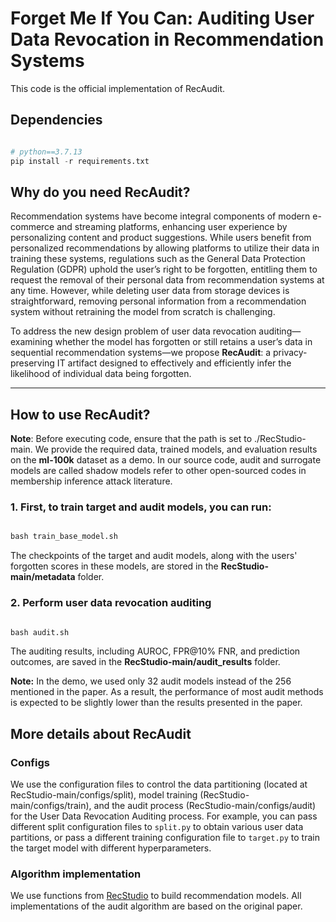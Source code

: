 # Forget Me If You Can: Auditing User Data Revocation in Recommendation Systems

This code is the official implementation of RecAudit.

## Dependencies

```python

# python==3.7.13
pip install -r requirements.txt
```

## Why do you need RecAudit?

Recommendation systems have become integral components of modern e-commerce and streaming platforms, enhancing user experience by personalizing content and product suggestions. While users benefit from personalized recommendations by allowing platforms to utilize their data in training these systems, regulations such as the General Data Protection Regulation (GDPR) uphold the user’s right to be forgotten, entitling them to request the removal of their personal data from recommendation systems at any time. However, while deleting user data from storage devices is straightforward, removing personal information from a recommendation system without retraining the model from scratch is challenging.

To address the new design problem of user data revocation auditing—examining whether the model has forgotten or still retains a user’s data in sequential recommendation systems—we propose **RecAudit**: a privacy-preserving IT artifact designed to effectively and efficiently infer the likelihood of individual data being forgotten.

---

## How to use RecAudit?

**Note**:  Before executing code, ensure that the path is set to ./RecStudio-main. We provide the required data, trained models, and evaluation results on the **ml-100k** dataset as a demo. In our source code, audit and surrogate models are called shadow models refer to other open-sourced codes in membership inference attack literature.

### 1. First, to train target and audit models, you can run:

```python

bash train_base_model.sh
```

The checkpoints of the target and audit models, along with the users' forgotten scores in these models, are stored in the **RecStudio-main/metadata** folder.

### 2. Perform user data revocation auditing

```python

bash audit.sh
```

The auditing results, including AUROC, FPR@10% FNR, and prediction outcomes, are saved in the **RecStudio-main/audit_results** folder.

**Note:** In the demo, we used only 32 audit models instead of the 256 mentioned in the paper. As a result, the performance of most audit methods is expected to be slightly lower than the results presented in the paper.

## More details about RecAudit

### Configs

We use the configuration files to control the data partitioning (located at RecStudio-main/configs/split), model training (RecStudio-main/configs/train), and the audit process (RecStudio-main/configs/audit) for the User Data Revocation Auditing process. For example, you can pass different split configuration files to `split.py` to obtain various user data partitions, or pass a different training configuration file to `target.py` to train the target model with different hyperparameters.

### Algorithm implementation

We use functions from [RecStudio](https://github.com/USTCLLM/RecStudio) to build recommendation models. All implementations of the audit algorithm are based on the original paper.
